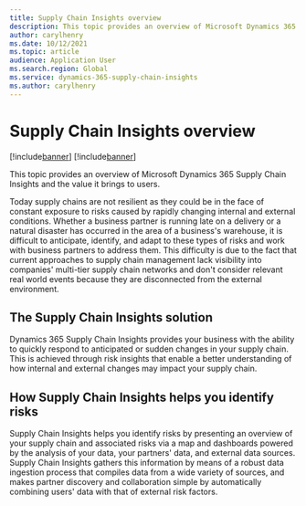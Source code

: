 ```yaml
---
title: Supply Chain Insights overview
description: This topic provides an overview of Microsoft Dynamics 365 Supply Chain Insights and the value it brings to users.
author: carylhenry
ms.date: 10/12/2021
ms.topic: article
audience: Application User
ms.search.region: Global
ms.service: dynamics-365-supply-chain-insights
ms.author: carylhenry
---
```

# Supply Chain Insights overview

[!include[banner](includes/banner.md)]
[!include[banner](includes/preview-banner.md)]

This topic provides an overview of Microsoft Dynamics 365 Supply Chain Insights and the value it brings to users.

Today supply chains are not resilient as they could be in the face of constant exposure to risks caused by rapidly changing internal and external conditions. Whether a business partner is running late on a delivery or a natural disaster has occurred in the area of a business's warehouse, it is difficult to anticipate, identify, and adapt to these types of risks and work with business partners to address them. This difficulty is due to the fact that current approaches to supply chain management lack visibility into companies' multi-tier supply chain networks and don't consider relevant real world events because they are disconnected from the external environment.

## The Supply Chain Insights solution

Dynamics 365 Supply Chain Insights provides your business with the ability to quickly respond to anticipated or sudden changes in your supply chain. This is achieved through risk insights that enable a better understanding of how internal and external changes may impact your supply chain.

## How Supply Chain Insights helps you identify risks

Supply Chain Insights helps you identify risks by presenting an overview of your supply chain and associated risks via a map and dashboards powered by the analysis of your data, your partners' data, and external data sources. Supply Chain Insights gathers this information by means of a robust data ingestion process that compiles data from a wide variety of sources, and makes partner discovery and collaboration simple by automatically combining users' data with that of external risk factors.

